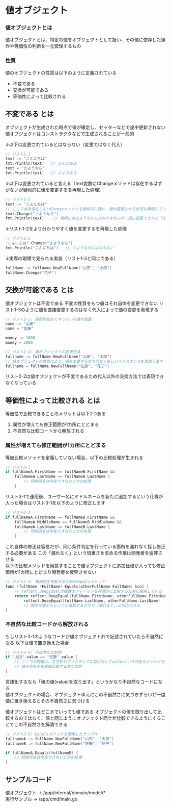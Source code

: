 # 値オブジェクト

### 値オブジェクトとは
値オブジェクトとは、特定の値をオブジェクトとして扱い、その値に依存した操作や等価性の判断を一元管理するもの   

### 性質
値のオブジェクトの性質は以下のように定義されている
- 不変である
- 交換が可能である
- 等価性によって比較される

## 不変である とは
オブジェクトが生成された時点で値が確定し、セッターなどで途中更新されない   
値オブジェクトはコンストラクタなどで生成されることが一般的

↓以下は変更されているとはならない（変更ではなく代入）
```go
// リスト1-1
text := "こんにちは"
fmt.Println(text)   // こんにちは
text = "さようなら"
fmt.Println(text)   // さようなら
```

↓以下は変更されていると言える（text変数にChangeメソッドは存在するはずがないが疑似的に値を変更するを再現した処理）
```go
// リスト1-2
text := "こんにちは"
// ここで本来存在しないChangeメソッドを疑似的に使い、値が変更される状況を再現しています
text.Change("さようなら")
fmt.Println(text)    // 実際にはさようならにはなりませんが、仮に変更できたら「さようなら」になります
```

↓リスト1-2をより分かりやすく値を変更するを再現した処理
```go
// リスト1-3
"こんにちは".Change("さようなら")
fmt.Println("こんにちは")   // さようならにはならない
```

↓実際の現場で見られる実装（リスト1-3と同じである）
```go
fullName := fullname.NewFullName("山田", "太郎")
fullName.Change("花子")
```

## 交換が可能である とは
値オブジェクトは不変である
不変の性質をもつ値はそれ自体を変更できない
リスト1-3のように値を直接変更するのはなく代入によって値の変更を表現する

```go
// リスト2-1: 普段何気なくやっている値の変更
name := "山田"
name = "佐藤"

money := 1000
money = 2000

```

```go
// リスト2-2: 値オブジェクトの変更方法
fullname := fullName.NewFullName("山田", "太郎")
// 値オブジェクトの性質により、値を変更するのではなく新しいインスタンスを生成し直す
fullname = fullName.NewFullName("佐藤", "花子")
```
リスト2-2は値オブジェクトが不変であるため代入以外の交換方法では表現できなくなっている

## 等価性によって比較される とは
等価性で比較できることのメリットは以下2つある
1. 属性が増えても修正範囲が1カ所にとどまる
2. 不自然な比較コードから解放される

### 属性が増えても修正範囲が1カ所にとどまる
等価比較メソッドを定義していない場合、以下の比較処理が生まれる
```go
// リスト3-1
if fullNameA.FirstName == fullNameB.FirstName &&
    fullNameA.LastName == fullNameB.LastName {
        // 同姓同名は存在できないとかの処理
    }
```
リスト3-1で運用後、ユーザー名にミドルネームを新たに追加するという仕様が入った場合はリスト3-1を以下のように修正します
```go
// リスト3-2
if fullNameA.FirstName == fullNameB.FirstName &&
    fullNameA.MiddleName == fullNameB.MiddleName &&
    fullNameA.LastName == fullNameB.LastName {
        // 同姓同名は存在できないとかの処理
    }
```
これ自体の修正は容易だが、同じ条件判定を行っている箇所を漏れなく探し修正する必要がある
この「漏れなく」という慎重さを求める作業は開発者を疲弊させる   
以下の比較メソッドを用意することで値オブジェクトに追加仕様が入っても修正箇所が1カ所にとどまり開発者を疲弊させない
```go
// リスト3-3: 等価性を判断するためのEqualsメソッド
func (fullName *FullName) Equals(otherFullName FullName) bool {
    // reflect.DeepEqualは複数のフィールドを再帰的に比較するために使用している
	return reflect.DeepEqual(fullName.FirstName, otherFullName.FirstName) && 
        reflect.DeepEqual(fullName.LastName, otherFullName.LastName)
        // 属性が増えたらここに追加するだけで「漏れなく」に対応できる
}
```

### 不自然な比較コードから解放される
もしリスト3-1のようなコードが値オブジェクト外で記述されていたら不自然になる
以下は値で置き換えた場合
```go
// リスト3-4: 不自然な比較例
if "山田".value == "佐藤".value {
    // ここでの問題は、文字列やプリミティブな型に対してvalueという冗長なメソッドを使っている
    // 値そのものを直接比較する方が自然
}
```
言語化するなら「値の値(value)を取り出す」というかなり不自然なコードになる   
値オブジェクトの場合、オブジェクトゆえにこの不自然さに気づきずらいが一度値に置き換えるとその不自然さに気づける

値オブジェクトはどこまでいっても値である
オブジェクトの値を取り出して比較するのではなく、値と同じようにオブジェクト同士が比較できるようにすることでこの不自然さを解消できる

```go
// リスト3-5: Equalsメソッドを使用したサンプル
fullnameA := fullName.NewFullName("山田", "太郎")
fullnameB := fullName.NewFullName("佐藤", "花子")

if fullNameA.Equals(fullNameB) {
    // 同姓同名は存在できないとかの処理
}
```

## サンプルコード
値オブジェクト → /app/internal/domain/model/*   
実行サンプル → /app/cmd/main.go